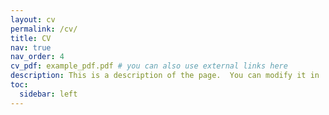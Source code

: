```yaml
---
layout: cv
permalink: /cv/
title: CV
nav: true
nav_order: 4
cv_pdf: example_pdf.pdf # you can also use external links here
description: This is a description of the page.  You can modify it in '_pages/cv.md'. You can also change or remove the top pdf download button.
toc:
  sidebar: left
---
```

